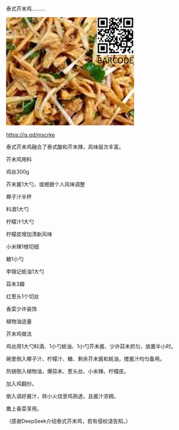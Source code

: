 泰式芥末鸡.........


![泰式芥末鸡](https://github.com/ywangnccu/ywang/blob/main/images/THAI_MUSTARD_CHICKEN.jpg)

https://is.gd/mscrke

泰式芥末鸡融合了泰式酸和芥末辣，风味层次丰富。

芥末鸡用料 

鸡丝300g

芥末酱1大勺，或根据个人风味调整

椰子汁半杯

料酒1大勺

柠檬汁1大勺

柠檬皮增加清新风味

小米辣1根切细

糖1小勺

李锦记蚝油1大勺

蒜末3瓣

红葱头1个切丝

香菜少许装饰

植物油适量



芥末鸡做法

鸡丝用1大勺料酒、1小勺蚝油、1小勺芥末酱、少许蒜末抓匀，放置半小时。

碗里倒入椰子汁、柠檬汁、糖、剩余芥末酱和蚝油，搅酱汁均匀备用。

热锅倒入植物油，爆蒜末、葱头丝、小米辣、柠檬皮。

加入鸡翻炒。

倒入调好酱汁，转小火烧至鸡熟透，且酱汁浓稠。

撒上香菜享用。

（感谢DeepSeek介绍泰式芥末鸡，若有侵权请告知。）
